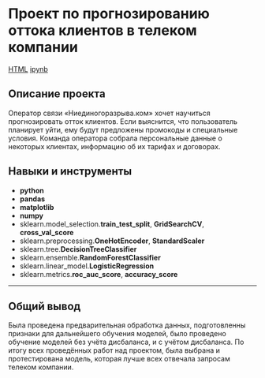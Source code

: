 # Проект по прогнозированию оттока клиентов в телеком компании

[HTML](https://github.com/siniatkinfeliks/yandex-practicum-projects-data-science/blob/main/Telekom2/Siniatkin_Feliks_project_Telekom2.html)     [ipynb](https://github.com/siniatkinfeliks/yandex-practicum-projects-data-science/blob/main/Telekom2/Siniatkin_Feliks_project_Telekom2.ipynb)

## Описание проекта

Оператор связи «Ниединогоразрыва.ком» хочет научиться прогнозировать отток клиентов. Если выяснится, что пользователь планирует уйти, ему будут предложены промокоды и специальные условия. Команда оператора собрала персональные данные о некоторых клиентах, информацию об их тарифах и договорах.

## Навыки и инструменты

- **python**
- **pandas**
- **matplotlib**
- **numpy**
- sklearn.model_selection.**train_test_split**, **GridSearchCV**, **cross_val_score**
- sklearn.preprocessing.**OneHotEncoder**, **StandardScaler**
- sklearn.tree.**DecisionTreeClassifier**
- sklearn.ensemble.**RandomForestClassifier**
- sklearn.linear_model.**LogisticRegression**
- sklearn.metrics.**roc_auc_score**, **accuracy_score**
-----
## 

## Общий вывод

Была проведена предварительная обработка данных, подготовленны признаки для дальнейшего обучения моделей, было проведено обучение моделей без учёта дисбаланса, и с учётом дисбаланса. По итогу всех проведённых работ над проектом, была выбрана и протестирована модель, которая лучше всех отвечала запросам телеком компании.
